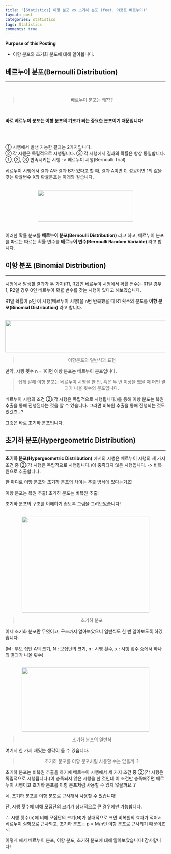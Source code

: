 ```yaml
---
title: '[Statistics] 이항 분포 vs 초기하 분포 (feat. 야코프 베르누이)'
layout: post
categories: statistics
tags: Statistics
comments: true
---
```


**Purpose of this Posting**
- 이항 분포와 초기화 분포에 대해 알아봅니다.



## **베르누이 분포(Bernoulli Distribution)** 

---

<br>

> <center>베르누이 분포는 왜???</center>

<br>

__바로 베르누이 분포는 이항 분포의 기초가 되는 중요한 분포이기 때문입니다!__

<br>

||
|:---:|
① 시행에서 발생 가능한 결과는 2가지입니다.	
② 각 시행은 독립적으로 시행됩니다.
③  각 시행에서 결과의 확률은 항상 동일합니다.
①, ②, ③ 만족시키는 시행 -> 베르누이 시행(Bernoulli Trial)


베르누이 시행에서 결과 A와 결과 B가 있다고 할 때,  결과 A이면 0, 성공이면 1의 값을 갖는 확률변수 X와 확률분포는 아래와 같습니다.



<br>

<center><img src="https://user-images.githubusercontent.com/97859215/206619203-28d5f84f-3bc7-477d-8fa9-9c60906b1be7.png" width="300" height="100"></center>

<br>


이러한 확률 분포를 __베르누이 분포(Bernoulli Distribution)__ 라고 하고, 베르누이 분포를 따르는 따르는 확률 변수를 __베르누이 변수(Bernoulli Random Variable)__ 라고 합니다. 







## **이항 분포 (Binomial Distribution)**

---

시행에서 발생할 결과가 두 가지(R1, R2)인 베르누이 시행에서 확률 변수는 R1일 경우 1, R2일 경우 0인 베르누이 확률 변수를 갖는 시행이 있다고 해보겠습니다. 



R1일 확률이 p인 이 시행(베르누이 시행)을 n번 반복했을 때 R1 횟수의 분포를 __이항 분포(Binomial Distribution)__ 라고 합니다.  

<br>

<center><img src="https://user-images.githubusercontent.com/97859215/206619351-0edf4437-3604-47b6-a6a4-7c2ad6bc2329.png" width="700" height="100"></center>

> <center>이항분포의 일반식과 표현</center>



만약, 시행 횟수 n = 1이면 이항 분포는 베르누이 분포입니다.

> <center>쉽게 말해 이항 분포는 베르누이 시행을 한 번, 혹은 두 번 이상을 했을 때 어떤 결과가 나올 횟수의 분포입니다. </center>



베르누이 시행의 조건 ②(각 시행은 독립적으로 시행됩니다.)를 통해 이항 분포는 복원 추출을 통해 진행된다는 것을 알 수 있습니다. 그러면 비복원 추출을 통해 진행되는 것도 있겠죠...?

그것은 바로 초기하 분포입니다. 




## **초기하 분포(Hypergeometric Distribution)**

---


__초기하 분포(Hypergeometric Distribution)__ 에서의 시행은 베르누이 시행의 세 가지 조건 중 ②(각 시행은 독립적으로 시행됩니다.)이 충족되지 않은 시행입니다. -> 비복원으로 추출합니다.



한 마디로 이항 분포와 초기하 분포의 차이는 추출 방식에 있다는거죠!

이항 분포는 복원 추출! 초기하 분포는 비복원 추출!



초기하 분포의 구조를 이해하기 쉽도록 그림을 그려보았습니다!

<br>

<center><img src="https://user-images.githubusercontent.com/97859215/206619555-12b93de1-2d5f-4bc3-af27-1638d8fa6fb4.png" width="400" height="300"></center>

> <center>초기하 분포</center>



이제 초기화 분포란 무엇이고, 구조까지 알아보았으니 일반식도 한 번 알아보도록 하겠습니다.

(M : 부모 집단 A의 크기, N : 모집단의 크기, n : 시행 횟수, x : 시행 횟수 중에서 하나의 결과가 나올 횟수)

<br>

<center><img src="https://user-images.githubusercontent.com/97859215/206619613-930d0c3f-4bee-4a24-aa0e-755817b08b03.png" width="400" height="200"></center>

> <center>초기화 분포의 일반식</center>





여기서 한 가지 재밌는 생각이 들 수 있습니다.





> <center>초기하 분포를 이항 분포처럼 사용할 수는 없을까..?</center>




초기하 분포는 비복원 추출을 하기에 베르누이 시행에서 세 가지 조건 중 ②(각 시행은 독립적으로 시행됩니다.)이 충족되지 않은 시행을 한 것인데 이 조건만 충족해주면 베르누이 시행이고 초기하 분포를 이항 분포처럼 사용할 수 있지 않을까요..?



네. 초기하 분포를 이항 분포로 근사해서 사용할 수 있습니다!



단, 시행 횟수에 비해 모집단의 크기가 상대적으로 큰 경우에만 가능합니다.

∴ 시행 횟수(n)에 비해 모집단의 크기(N)가 상대적으로 크면 비복원의 효과가 적어서 베르누이 실험으로 근사되고, 초기하 분포는 p = M/n인 이항 분포로 근사되기 때문이죠~!





이렇게 해서 베르누이 분포, 이항 분포, 초기하 분포에 대해 알아보았습니다! 감사합니다!





